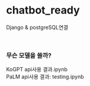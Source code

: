 # chatbot_ready
Django & postgreSQL연결   
   
   <br/>   

   
### 무슨 모델을 쓸까?
KoGPT api사용 결과.ipynb   
PaLM api사용 결과: testing.ipynb
